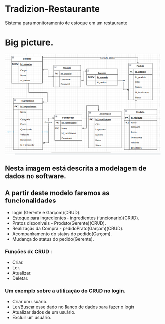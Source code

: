 # Tradizion-Restaurante
Sistema para monitoramento de estoque em um restaurante 
# Big picture. 
![Alt text](image-4.png)
## Nesta imagem está descrita a modelagem de dados no software. 
## A partir deste modelo faremos as funcionalidades 
- login (Gerente e Garçom)(CRUD).
- Estoque para ingredientes - ingredientes (funcionario)(CRUD).
- Pratos disponiveis - Produto(Gerente)(CRUD).
- Realização da Compra - pedidoPrato(Garçom)(CRUD). 
- Acompanhamento do status do pedido(Garçom). 
- Mudança do status do pedido(Gerente). 

### Funções do CRUD : 
- Criar.
- Ler.
- Atualizar.
- Deletar.
### Um exemplo sobre a utilização do CRUD no login. 
- Criar um usuário. 
- Ler/Buscar esse dado no Banco de dados para fazer o login
- Atualizar dados de um usuário. 
- Excluir um usuário.